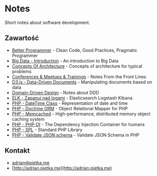 # Notes

Short notes about software development.

## Zawartość

* [Better Programmer](better-programmer) - Clean Code, Good Practices, Pragmatic Programmer
* [Big Data - Introduction](big-data-introduction) - An introduction to Big Data
* [Concepts Of Architecture](concepts-of-architecture) - Concepts of architecture for typical problems
* [Conferences & Meetups & Trainings](conferences-meetups-trainings) - Notes From the Front Lines
* [D3.js - Data-Driven Documents](d3js) - Manipulating documents based on data
* [Domain-Driven Design](domain-driven-design) - Notes about DDD
* [ELK - Zapanuj nad logami](elk-zapanuj-nad-logami) - Elasticsearch Logstash Kibana
* [PHP - DateTime Class](php-datetime-class.md) - Representation of date and time
* [PHP - Doctrine ORM](php-doctrine-orm) - Object Relational Mapper for PHP
* [PHP - Memcached](php-memcached) - High-performance, distributed memory object caching system
* [PHP - PHP-DI](php-di) - The Dependency Injection Container for humans
* [PHP - SPL](php-spl) - Standard PHP Library
* [PHP - Validate JSON schema](php-validate-json-schema.md) - Validate JSON Schema in PHP

## Kontakt

* [adrian@pietka.me](mailto:adrian@pietka.me)
* [http://adrian.pietka.me](http://adrian.pietka.me)
